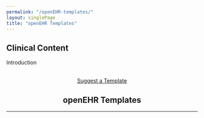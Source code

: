 ```yaml
---
permalink: "/openEHR-templates/"
layout: singlePage
title: "openEHR Templates"
---
```

<section class="bg-primary text-white" id="about">
      <div class="container text-center">
        <h2 class="mb-4">Clinical Content</h2>
        <p align="left">Introduction</p><br>
		<center><a class="btn btn-light btn-xl" href="mailto:info@apperta.org">Suggest a Template</a></center>
    </div>
</section>
<section id="openEHR-templates">
      <div class="container">
        <div class="row">
          <div class="col-lg-12">
            <center><h2 class="section-heading">openEHR Templates</h2>
            <hr class="my-4"></center>
  	<div style="overflow-x:auto;">	
         <table id="project" class="table table-striped table-bordered display responsive no-wrap" style="width:100%">

</table>
</div>        
      </div>
	  </div>
	  </div>
    </section>